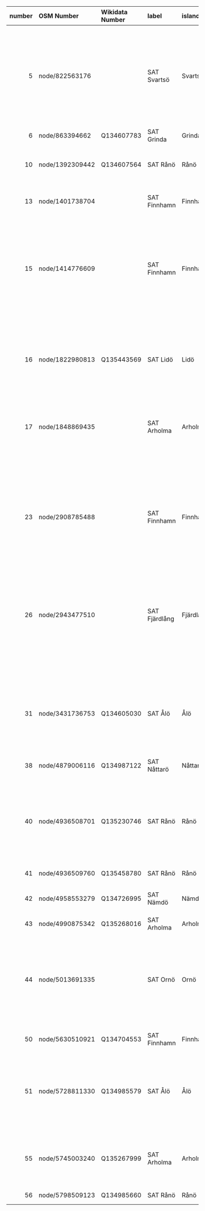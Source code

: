 |   number | OSM Number      | Wikidata Number   | label         | island    | access   | drinking_water   | note                                                                                            | note:en                                                                            | operator            | operator:wikidata   | contact_url   | contact_phone   | wikimedia_commons                       | image                                                                                                                                                                          | image:license   | image:license:wikidata   | check_date   | start_date   | osm_notes_nearby                                                                                                         | osm_note_ids   | osm_note_links                             | fixme                                                                                                                                            |
|---------:|:----------------|:------------------|:--------------|:----------|:---------|:-----------------|:------------------------------------------------------------------------------------------------|:-----------------------------------------------------------------------------------|:--------------------|:--------------------|:--------------|:----------------|:----------------------------------------|:-------------------------------------------------------------------------------------------------------------------------------------------------------------------------------|:----------------|:-------------------------|:-------------|:-------------|:-------------------------------------------------------------------------------------------------------------------------|:---------------|:-------------------------------------------|:-------------------------------------------------------------------------------------------------------------------------------------------------|
|        5 | node/822563176  |                   | SAT Svartsö   | Svartsö   |          |                  |                                                                                                 |                                                                                    |                     |                     |               |                 |                                         |                                                                                                                                                                                |                 |                          |              |              | Fungerar detta dricksvatten 2025 https://www.openstreetmap.org/node/822563176                                            | 4874294        | https://www.openstreetmap.org/note/4874294 | saknar drinking_water-tag; saknar access; saknar bild; saknar operator; saknar länk till Wikidata; saknar check_date; kolla närliggande OSM Note |
|        6 | node/863394662  | Q134607783        | SAT Grinda    | Grinda    | yes      | yes              |                                                                                                 |                                                                                    |                     |                     |               |                 |                                         | https://upload.wikimedia.org/wikipedia/commons/3/3f/SAT_Grinda_camping_vattenpump.jpg                                                                                          | CC-0            | Q6938433                 | 2025-03-23   |              |                                                                                                                          |                |                                            | saknar operator                                                                                                                                  |
|       10 | node/1392309442 | Q134607564        | SAT Rånö      | Rånö      |          |                  |                                                                                                 |                                                                                    |                     |                     |               |                 |                                         | https://upload.wikimedia.org/wikipedia/commons/b/b9/SAT_R%C3%A5n%C3%B6_vandring_2025_04_09.jpg                                                                                 | CC-0            |                          | 2025-08-02   |              |                                                                                                                          |                |                                            | saknar drinking_water-tag; saknar access; saknar operator                                                                                        |
|       13 | node/1401738704 |                   | SAT Finnhamn  | Finnhamn  | yes      | yes              |                                                                                                 |                                                                                    |                     |                     |               |                 |                                         | https://upload.wikimedia.org/wikipedia/commons/thumb/b/b9/SAT_Finnhamn_camp_site_water_02.jpg/1536px-SAT_Finnhamn_camp_site_water_02.jpg                                       | CC-0            |                          | 2025-08-10   |              |                                                                                                                          |                |                                            | saknar operator; saknar länk till Wikidata                                                                                                       |
|       15 | node/1414776609 |                   | SAT Finnhamn  | Finnhamn  |          |                  |                                                                                                 |                                                                                    |                     |                     |               |                 |                                         |                                                                                                                                                                                |                 |                          |              |              | Vad är status på denna pump? Jag har tagit kort på dricksvattenpumparna och lagt upp dom på Wikicommons men missat denna | 4720705        | https://www.openstreetmap.org/note/4720705 | saknar drinking_water-tag; saknar access; saknar bild; saknar operator; saknar länk till Wikidata; saknar check_date; kolla närliggande OSM Note |
|          |                 |                   |               |           |          |                  |                                                                                                 |                                                                                    |                     |                     |               |                 |                                         |                                                                                                                                                                                |                 |                          |              |              |                                                                                                                          |                |                                            |                                                                                                                                                  |
|          |                 |                   |               |           |          |                  |                                                                                                 |                                                                                    |                     |                     |               |                 |                                         |                                                                                                                                                                                |                 |                          |              |              | https://commons.wikimedia.org/wiki/Category:SAT_Finnhamn_drinking_water                                                  |                |                                            |                                                                                                                                                  |
|       16 | node/1822980813 | Q135443569        | SAT Lidö      | Lidö      | yes      |                  |                                                                                                 |                                                                                    |                     |                     |               |                 |                                         |                                                                                                                                                                                |                 |                          |              |              |                                                                                                                          |                |                                            | saknar drinking_water-tag; saknar bild; saknar operator; saknar check_date                                                                       |
|       17 | node/1848869435 |                   | SAT Arholma   | Arholma   |          |                  |                                                                                                 |                                                                                    |                     |                     |               |                 |                                         |                                                                                                                                                                                |                 |                          |              |              |                                                                                                                          | 4872169        | https://www.openstreetmap.org/note/4872169 | saknar drinking_water-tag; saknar access; saknar bild; saknar operator; saknar länk till Wikidata; saknar check_date                             |
|       23 | node/2908785488 |                   | SAT Finnhamn  | Finnhamn  |          |                  |                                                                                                 |                                                                                    |                     |                     |               |                 |                                         |                                                                                                                                                                                |                 |                          |              |              | Need to check drinking water access...                                                                                   | 4917193        | https://www.openstreetmap.org/note/4917193 | saknar drinking_water-tag; saknar access; saknar bild; saknar operator; saknar länk till Wikidata; saknar check_date; kolla närliggande OSM Note |
|       26 | node/2943477510 |                   | SAT Fjärdlång | Fjärdlång | yes      | unknown          | måste bekräftas                                                                                 |                                                                                    |                     |                     |               |                 |                                         | https://upload.wikimedia.org/wikipedia/commons/2/21/SAT_Fj%C3%A4rdl%C3%A5ng_2025_april_vattenkran_och_toalett.jpg                                                              | CC-0            | Q6938433                 |              |              | Kolla status se https://commons.wikimedia.org/wiki/File:SAT_Fj%C3%A4rdl%C3%A5ng_2025_april_vattenkran_och_toalett.jpg    | 4718793        | https://www.openstreetmap.org/note/4718793 | dricksvatten ej testat / unknown; saknar operator; saknar länk till Wikidata; saknar check_date; kolla närliggande OSM Note                      |
|          |                 |                   |               |           |          |                  |                                                                                                 |                                                                                    |                     |                     |               |                 |                                         |                                                                                                                                                                                |                 |                          |              |              |                                                                                                                          |                |                                            |                                                                                                                                                  |
|          |                 |                   |               |           |          |                  |                                                                                                 |                                                                                    |                     |                     |               |                 |                                         |                                                                                                                                                                                |                 |                          |              |              | https://commons.wikimedia.org/wiki/Category:Fj%C3%A4rdl%C3%A5ng_public_toilet_2943477509                                 |                |                                            |                                                                                                                                                  |
|       31 | node/3431736753 | Q134605030        | SAT Ålö       | Ålö       | yes      |                  | Drickbart vatten Ta gärna vatten – men slösa inte. Det är ont om färskvatten i hela skärgården. | Drinkable water Please save on water. There is a water scarcity in the archipelago | Skärgårdsstiftelsen | Q10670989           |               |                 | Category:Ålö Storsand drinking water    | https://upload.wikimedia.org/wikipedia/commons/f/fc/SAT_%C3%85l%C3%B6_vandring_2025_april_55_-_vatten_vid_Storsand.jpg                                                         | CC0 1.0         | Q6938433                 | 2025-08-06   |              |                                                                                                                          |                |                                            | saknar drinking_water-tag                                                                                                                        |
|       38 | node/4879006116 | Q134987122        | SAT Nåttarö   | Nåttarö   |          | no               |                                                                                                 |                                                                                    | Skärgårdsstiftelsen |                     |               |                 | Category:Nåttarö_hostel_drinking_water  | https://upload.wikimedia.org/wikipedia/commons/2/22/SATN%C3%A5ttar%C3%B6_2025_april_%28222%29_vattenkran.jpg                                                                   |                 |                          | 2025-07-31   |              |                                                                                                                          |                |                                            | saknar access; bild utan licensinfo                                                                                                              |
|       40 | node/4936508701 | Q135230746        | SAT Rånö      | Rånö      |          |                  |                                                                                                 |                                                                                    |                     |                     |               |                 |                                         |                                                                                                                                                                                |                 |                          |              |              | Pratade med ansvarig för stugbyn skall finnas pump uppe i skogen                                                         | 4782421        | https://www.openstreetmap.org/note/4782421 | saknar drinking_water-tag; saknar access; saknar bild; saknar operator; saknar check_date; kolla närliggande OSM Note                            |
|       41 | node/4936509760 | Q135458780        | SAT Rånö      | Rånö      |          | yes              |                                                                                                 |                                                                                    |                     |                     |               |                 | Category:Rånö_drinking_water_Rånö_livs  | https://upload.wikimedia.org/wikipedia/commons/thumb/b/b0/R%C3%A5n%C3%B6_20250802_18.jpg/960px-R%C3%A5n%C3%B6_20250802_18.jpg                                                  | CC-0            | Q6938433                 | 2025-04-02   |              |                                                                                                                          |                |                                            | saknar access; saknar operator                                                                                                                   |
|       42 | node/4958553279 | Q134726995        | SAT Nämdö     | Nämdö     | yes      | unknown          |                                                                                                 |                                                                                    |                     |                     |               |                 | Category:Nämdö_camping_drinking_water   | https://upload.wikimedia.org/wikipedia/commons/e/eb/SAT_N%C3%A4md%C3%B6_b_12.jpg                                                                                               | CC-0            |                          | 2025-03-26   |              |                                                                                                                          |                |                                            | dricksvatten ej testat / unknown; saknar operator                                                                                                |
|       43 | node/4990875342 | Q135268016        | SAT Arholma   | Arholma   | yes      | yes              |                                                                                                 |                                                                                    |                     |                     |               |                 | Category:Arholma Österhamn dricksvatten | https://upload.wikimedia.org/wikipedia/commons/thumb/a/ac/SAT_Arholma_20250813_vandring_leden_06.jpg/1536px-SAT_Arholma_20250813_vandring_leden_06.jpg                         | CC-0            | Q6938433                 | 2025-08-13   |              |                                                                                                                          |                |                                            | saknar operator                                                                                                                                  |
|       44 | node/5013691335 |                   | SAT Ornö      | Ornö      | yes      |                  |                                                                                                 |                                                                                    |                     |                     |               |                 |                                         |                                                                                                                                                                                |                 |                          |              |              | Node https://www.openstreetmap.org/node/5013691335                                                                       | 4704932        | https://www.openstreetmap.org/note/4704932 | saknar drinking_water-tag; saknar bild; saknar operator; saknar länk till Wikidata; saknar check_date; kolla närliggande OSM Note                |
|       50 | node/5630510921 | Q134704553        | SAT Finnhamn  | Finnhamn  | yes      | yes              |                                                                                                 |                                                                                    |                     |                     |               |                 |                                         | https://upload.wikimedia.org/wikipedia/commons/thumb/2/2a/SAL_Finnhamn_stugbyn_vattenpump_01.jpg/500px-SAL_Finnhamn_stugbyn_vattenpump_01.jpg                                  |                 |                          | 2025-04-18   |              |                                                                                                                          |                |                                            | bild utan licensinfo; saknar operator                                                                                                            |
|       51 | node/5728811330 | Q134985579        | SAT Ålö       | Ålö       | yes      | yes              | Drickbart vatten Ta gärna vatten – men slösa inte. Det är ont om färskvatten i hela skärgården. | Drinkable water Please save on water. There is a water scarcity in the archipelago | Skärgårdsstiftelsen | Q10670989           |               |                 | Category:Ålö_ferry_stop_drinking_water  | https://upload.wikimedia.org/wikipedia/commons/0/09/SAT_%C3%85l%C3%B6_vandring_2025_april_05_vattenpump.jpg                                                                    | CC-0            | Q6938433                 | 2025-08-04   |              |                                                                                                                          |                |                                            |                                                                                                                                                  |
|       55 | node/5745003240 | Q135267999        | SAT Arholma   | Arholma   | yes      | yes              | Vattnet verkar ha mycket järn och ej testat                                                     | The water seems to have a lot of iron and has not been tested                      | Skärgårdsstiftelsen | Q10670989           |               |                 | Category:Arholma_camping_dricksvatten   | https://upload.wikimedia.org/wikipedia/commons/thumb/e/ec/Arholma_SAT_20250813_18_dricksvattenpump.jpg/1536px-Arholma_SAT_20250813_18_dricksvattenpump.jpg                     |                 |                          | 2025-08-13   |              |                                                                                                                          |                |                                            | bild utan licensinfo                                                                                                                             |
|       56 | node/5798509123 | Q134985660        | SAT Rånö      | Rånö      |          | yes              |                                                                                                 |                                                                                    |                     |                     |               |                 | Category:Rånö_drinking_water_camp_site  | https://upload.wikimedia.org/wikipedia/commons/thumb/b/be/SAT_R%C3%A5n%C3%B6_vattenpump_vid_t%C3%A4ltplatsen.jpg/3024px-SAT_R%C3%A5n%C3%B6_vattenpump_vid_t%C3%A4ltplatsen.jpg | CC-0            | Q6938433                 | 2025-04-02   |              |                                                                                                                          |                |                                            | saknar access; saknar operator                                                                                                                   |
